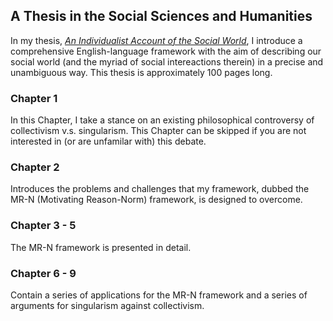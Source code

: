 ## A Thesis in the Social Sciences and Humanities

In my thesis, [*An Individualist Account of the Social World*](https://github.com/Weidsn/An-Individualist-Account-of-the-Social-World/blob/main/An%20Individualist%20Account%20of%20the%20Social%20World.pdf), I introduce a comprehensive English-language framework with the aim of describing our social world (and the myriad of social intereactions therein) in a precise and unambiguous way. This thesis is approximately 100 pages long. 

### Chapter 1
In this Chapter, I take a stance on an existing philosophical controversy of collectivism v.s. singularism. This Chapter can be skipped if you are not interested in (or are unfamilar with) this debate. 

### Chapter 2
Introduces the problems and challenges that my framework, dubbed the MR-N (Motivating Reason-Norm) framework, is designed to overcome. 

### Chapter 3 - 5
The MR-N framework is presented in detail. 

### Chapter 6 - 9
Contain a series of applications for the MR-N framework and a series of arguments for singularism against collectivism. 
